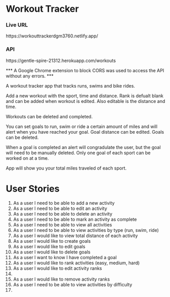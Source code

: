 <h1>Workout Tracker</h1>


<h3>Live URL</h3>
https://workouttrackerdgm3760.netlify.app/ <br/>

<h3>API</h3>
https://gentle-spire-21312.herokuapp.com/workouts <br/>

*** A Google Chrome extension to block CORS was used to access the API without any errors. ***

A workout tracker app that tracks runs, swims and bike rides.

Add a new workout with the sport, time and distance. Rank is defualt blank and can be added when workout is edited. Also editable is the distance and time.

Workouts can be deleted and completed.

You can set goals to run, swim or ride a certain amount of miles and will alert when you have reached your goal. Goal distance can be edited. Goals can be deleted. 

When a goal is completed an alert will congradulate the user, but the goal will need to be manually deleted. Only one goal of each sport can be worked on at a time.

App will show you your total miles traveled of each sport.




<h1>User Stories</h1>

<ol>
    <li>As a user I need to be able to add a new activity</li>
    <li>As a user I need to be able to edit an activity</li>
    <li>As a user I need to be able to delete an activity</li>
    <li>As a user I need to be able to mark an activity as complete</li>
    <li>As a user I need to be able to view all activities</li>
    <li>As a user I need to be able to view activities by type (run, swim, ride)</li>
    <li>As a user I would like to view total distance of each activity</li>
    <li>As a user I would like to create goals</li>
    <li>As a user I would like to edit goals</li>
    <li>As a user I would like to delete goals</li>
    <li>As a user I want to know I have completed a goal</li>
    <li>As a user I would like to rank activities (easy, medium, hard)</li>
    <li>As a user I would like to edit activity ranks<li>
    <li>As a user I would like to remove activity ranks</li>
    <li>As a user I need to be able to view activities by difficulty<li>
